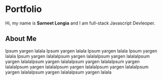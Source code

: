 # Portfolio

Hi, my name is **Sarneet Longia** and I am full-stack Javascript Devleoper.

## About Me

Ipsum yargen lalala Ipsum yargen lalala Ipsum yargen lalala Ipsum yargen lalala Ipsum yargen lalalaIpsum yargen lalalaIpsum yargen lalalaIpsum yargen lalalaIpsum yargen lalalaIpsum yargen lalalaIpsum yargen lalalaIpsum yargen lalalaIpsum yargen lalalaIpsum yargen lalalaIpsum yargen lalalaIpsum yargen lalalaIpsum yargen lalala

